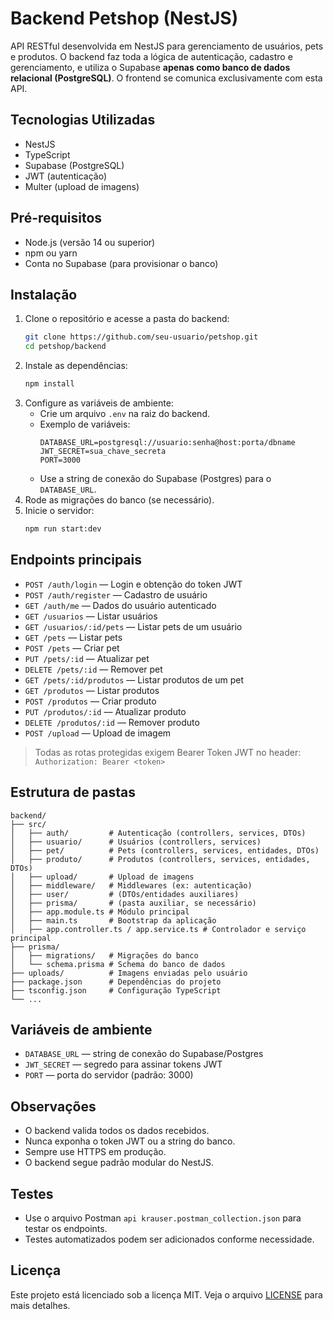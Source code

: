 # Backend Petshop (NestJS)

API RESTful desenvolvida em NestJS para gerenciamento de usuários, pets e produtos. O backend faz toda a lógica de autenticação, cadastro e gerenciamento, e utiliza o Supabase **apenas como banco de dados relacional (PostgreSQL)**. O frontend se comunica exclusivamente com esta API.

## Tecnologias Utilizadas

- NestJS
- TypeScript
- Supabase (PostgreSQL)
- JWT (autenticação)
- Multer (upload de imagens)

## Pré-requisitos

- Node.js (versão 14 ou superior)
- npm ou yarn
- Conta no Supabase (para provisionar o banco)

## Instalação

1. Clone o repositório e acesse a pasta do backend:
   ```bash
   git clone https://github.com/seu-usuario/petshop.git
   cd petshop/backend
   ```
2. Instale as dependências:
   ```bash
   npm install
   ```
3. Configure as variáveis de ambiente:
   - Crie um arquivo `.env` na raiz do backend.
   - Exemplo de variáveis:
     ```env
     DATABASE_URL=postgresql://usuario:senha@host:porta/dbname
     JWT_SECRET=sua_chave_secreta
     PORT=3000
     ```
   - Use a string de conexão do Supabase (Postgres) para o `DATABASE_URL`.
4. Rode as migrações do banco (se necessário).
5. Inicie o servidor:
   ```bash
   npm run start:dev
   ```

## Endpoints principais

- `POST /auth/login` — Login e obtenção do token JWT
- `POST /auth/register` — Cadastro de usuário
- `GET /auth/me` — Dados do usuário autenticado
- `GET /usuarios` — Listar usuários
- `GET /usuarios/:id/pets` — Listar pets de um usuário
- `GET /pets` — Listar pets
- `POST /pets` — Criar pet
- `PUT /pets/:id` — Atualizar pet
- `DELETE /pets/:id` — Remover pet
- `GET /pets/:id/produtos` — Listar produtos de um pet
- `GET /produtos` — Listar produtos
- `POST /produtos` — Criar produto
- `PUT /produtos/:id` — Atualizar produto
- `DELETE /produtos/:id` — Remover produto
- `POST /upload` — Upload de imagem

> Todas as rotas protegidas exigem Bearer Token JWT no header: `Authorization: Bearer <token>`

## Estrutura de pastas

```
backend/
├── src/
│   ├── auth/         # Autenticação (controllers, services, DTOs)
│   ├── usuario/      # Usuários (controllers, services)
│   ├── pet/          # Pets (controllers, services, entidades, DTOs)
│   ├── produto/      # Produtos (controllers, services, entidades, DTOs)
│   ├── upload/       # Upload de imagens
│   ├── middleware/   # Middlewares (ex: autenticação)
│   ├── user/         # (DTOs/entidades auxiliares)
│   ├── prisma/       # (pasta auxiliar, se necessário)
│   ├── app.module.ts # Módulo principal
│   ├── main.ts       # Bootstrap da aplicação
│   ├── app.controller.ts / app.service.ts # Controlador e serviço principal
├── prisma/
│   ├── migrations/   # Migrações do banco
│   └── schema.prisma # Schema do banco de dados
├── uploads/          # Imagens enviadas pelo usuário
├── package.json      # Dependências do projeto
├── tsconfig.json     # Configuração TypeScript
└── ...
```

## Variáveis de ambiente

- `DATABASE_URL` — string de conexão do Supabase/Postgres
- `JWT_SECRET` — segredo para assinar tokens JWT
- `PORT` — porta do servidor (padrão: 3000)

## Observações

- O backend valida todos os dados recebidos.
- Nunca exponha o token JWT ou a string do banco.
- Sempre use HTTPS em produção.
- O backend segue padrão modular do NestJS.

## Testes

- Use o arquivo Postman `api krauser.postman_collection.json` para testar os endpoints.
- Testes automatizados podem ser adicionados conforme necessidade.

## Licença

Este projeto está licenciado sob a licença MIT. Veja o arquivo [LICENSE](../LICENSE) para mais detalhes.
